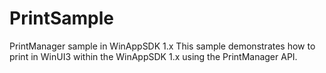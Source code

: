 # PrintSample
PrintManager sample in WinAppSDK 1.x
This sample demonstrates how to print in WinUI3 within the WinAppSDK 1.x using the PrintManager API.
